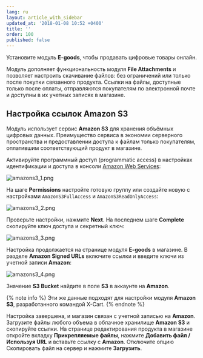 ```yaml
---
lang: ru
layout: article_with_sidebar
updated_at: '2018-01-08 10:52 +0400'
title: ''
order: 100
published: false
---
```

Установите модуль **E-goods**, чтобы продавать цифровые товары онлайн.

Модуль дополняет функциональность модуля **File Attachments** и позволяет настроить скачивание файлов: без ограничений или только после покупки связанного продукта. Ссылки на файлы, доступные только после оплаты, отправляются покупателям по электронной почте и доступны в их учетных записях в магазине.

## Настройка ссылок Amazon S3

Модуль использует сервис **Amazon S3** для хранения объёмных цифровых данных. Преимущество сервиса в экономии серверного пространства и предоставлении доступа к файлам только покупателям, оплатившим соответствующий продукт в магазине.

Активируйте программный доступ (programmatic access) в настройках идентификации и доступа в консоли [Amazon Web Services](https://console.aws.amazon.com/iam/home#/users):

![amazons3_1.png]({{site.baseurl}}/attachments/ref_ZszpDfxQ/amazons3_1.png)

На шаге **Permissions** настройте готовую группу или создайте новую с настройками `AmazonS3FullAccess` и `AmazonS3ReadOnlyAccess`:

![amazons3_2.png]({{site.baseurl}}/attachments/ref_ZszpDfxQ/amazons3_2.png)

Проверьте настройки, нажмите **Next**. На последнем шаге **Complete** скопируйте ключ доступа и секретный ключ:

![amazons3_3.png]({{site.baseurl}}/attachments/ref_ZszpDfxQ/amazons3_3.png)

Настройка продолжается на странице модуля **E-goods** в магазине. В разделе **Amazon Signed URLs** включите ссылки и введите ключи из учетной записи **Amazon**:

![amazons3_4.png]({{site.baseurl}}/attachments/ref_ZszpDfxQ/amazons3_4.png)

Значение **S3 Bucket** найдите в поле **S3** в аккаунте на **Amazon**.

{% note info %}
Эти же данные подходят для настройки модуля **Amazon S3**, разработанного командой X-Cart.
{% endnote %}

Настройка завершена, и магазин связан с учетной записью на **Amazon**. Загрузите файлы любого объема в облачное хранилище **Amazon S3** и скопируйте ссылки. На странице редактирования продукта в магазине откройте вкладку **Прикрепляемые файлы**, нажмите **Добавить файл / Используя URL** и вставьте ссылку с **Amazon**.  Отключите опцию Скопировать файл на сервер и нажмите **Загрузить**.

